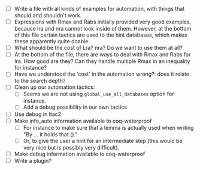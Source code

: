 * [ ] Write a file with all kinds of examples for automation, with things that should and shouldn't work.
* [ ] Expressions with Rmax and Rabs initially provided very good examples, because lra and nra cannot look inside of them. However, at the bottom of this file certain tactics are used to the hint databases, which makes these apparently quite doable.
* [ ] What should be the cost of Lra? nra? Do we want to use  them at all?
* [ ] At the bottom of the file, there are ways to deal with Rmax and Rabs for lra. How good are they? Can they handle multiple Rmax in an inequality for instance?
* [ ] Have we understood the 'cost' in the automation wrong?: does it relate to the search depth?
* [ ] Clean up our automation tactics:
  * [ ] Seems we are not using `global_use_all_databases` option for instance.
  * [ ] Add a debug possibility in our own tactics
* [ ] Use debug in ltac2
* [ ] Make info_auto information available to coq-waterproof
  * [ ] For instance to make sure that a lemma is actually used when writing "By ... it holds that ()."
  * [ ] Or, to give the user a hint for an intermediate step (this would be very nice but is possibly very difficult).
* [ ] Make debug information available to coq-waterproof
* [ ] Write a plugin?